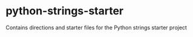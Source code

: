# python-strings-starter
Contains directions and starter files for the Python strings starter project
